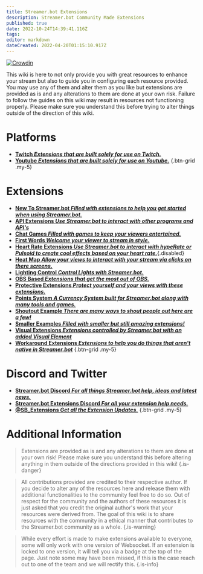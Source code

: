 ```yaml
---
title: Streamer.bot Extensions
description: Streamer.bot Community Made Extensions
published: true
date: 2022-10-24T14:39:41.116Z
tags: 
editor: markdown
dateCreated: 2022-04-20T01:15:10.917Z
---
```


[![Crowdin](https://badges.crowdin.net/streamer-bot-extensions-wiki/localized.svg)](https://translate.botextensions.dev/project/streamer-bot-extensions-wiki)


This wiki is here to not only provide you with great resources to enhance your stream but also to guide you in configuring each resource provided. You may use any of them and alter them as you like but extensions are provided as is and any alterations to them are done at your own risk. Failure to follow the guides on this wiki may result in resources not functioning properly. Please make sure you understand this before trying to alter things outside of the direction of this wiki.
# Platforms

- [<i class="mdi mdi-twitch text--twitch"></i> **Twitch *Extensions that are built solely for use on Twitch.***](./extensions/twitch)
- [<i class="mdi mdi-youtube text--youtube" ></i> **Youtube *Extensions that are built solely for use on Youtube.***](./extensions/youtube)
{.btn-grid .my-5}

# Extensions


- [ <i class="mdi mdi-new-box" style="color: deepskyblue;"></i> **New To Streamer.bot *Filled with extensions to help you get started when using Streamer.bot.*** ](/extensions/new-to-sb)
-  [<i class="mdi mdi-api" style="color: deepskyblue"></i> **API Extensions *Use Streamer.bot to interact with other programs and API's***](/extensions/api-extensions)
- [<i class="mdi mdi-dice-6" style="color: deepskyblue"></i> **Chat Games *Filled with games to keep your viewers entertained.***](/extensions/chat-games)
- [<i class="mdi mdi-chat" style="color: deepskyblue"></i> **First Words *Welcome your viewer to stream in style.***](/extensions/first-words)
- [<i class="fas fa-heart" style="color: deepskyblue"></i> **Heart Rate Extensions *Use Streamer.bot to interact with hypeRate or Pulsoid to create cool effects based on your heart rate.***](/extensions/heart-rate/){.disabled}
- [<i class="mdi mdi-cursor-default-click" style="color: deepskyblue"></i> **Heat Map *Allow your views to interact with your stream via clicks on there screens.***](/extensions/heat-map/heat-map)
- [<i class="mdi mdi-lightbulb-on" style="color: deepskyblue"></i> **Lighting Control *Control Lights with Streamer.bot.***](/extensions/lighting-control/lighting-control-links)
- [<i class="mdi mdi-antenna" style="color: deepskyblue"></i> **OBS Based *Extensions that get the most out of OBS.***](/extensions/obs-based-extensions)
- [<i class="mdi mdi-shield-half-full" style="color: deepskyblue"></i> **Protective Extensions *Protect yourself and your views with these extensions.***](/extensions/protective-extensions)
- [<i class="fas fa-coins" style="color: deepskyblue"></i> **Points System *A Currency System built for Streamer.bot along with many tools and games.***](/extensions/points-system)
- [<i class="mdi mdi-bullhorn" style="color: deepskyblue"></i> **Shoutout Example *There are many ways to shout people out here are a few!***](/extensions/shoutouts/shoutout-examples)
- [<i class="fas fa-heart" style="color: deepskyblue"></i> **Smaller Examples *Filled with smaller but still amazing extensions!***](/extensions/smaller-extensions)
- [<i class="fas fa-eye" style="color: deepskyblue"></i> **Visual Extensions *Extensions controlled by Streamer.bot with an added Visual Element***](/extensions/visual-extensions)
- [<i class="mdi mdi-reload" style="color: deepskyblue"></i> **Workaround Extensions *Extensions to help you do things that aren't native in Streamer.bot***](/extensions/workarounds)
{.btn-grid .my-5}



 
# Discord and Twitter
- [<i class="mdi mdi-discord text--discord"></i>**Streamer.bot Discord *For all things Streamer.bot help, ideas and latest news.***](https://discord.gg/6jBaYeatnZ)
- [<i class="mdi mdi-discord text--discord"></i>**Streamer.bot Extensions Discord *For all your extension help needs.***](https://discord.gg/a9ttKtkUZ7)
- [<i class="mdi mdi-twitter" style="color:#1DA1F2"></i> **@SB_Extensions *Get all the Extension Updates.***](https://twitter.com/SB_Extensions)
{.btn-grid .my-5}

# Additional Information

>Extensions are provided as is and any alterations to them are done at your own risk!
Please make sure you understand this before altering anything in them outside of the directions provided in this wiki!
{.is-danger}

>All contributions provided are credited to their respective author.
If you decide to alter any of the resources here and release them with additional functionalities to the community feel free to do so.
Out of respect for the community and the authors of these resources it is just asked that you credit the original author's work that your resources were derived from.
The goal of this wiki is to share resources with the community in a ethical manner that contributes to the Streamer.bot community as a whole.
{.is-warning}

> While every effort is made to make extensions available to everyone, some will only work with one version of Websocket. If an extension is locked to one version, it will tell you via a badge at the top of the page. Just note some may have been missed, if this is the case reach out to one of the team and we will rectify this. {.is-info}